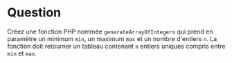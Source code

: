 # Question
Créez une fonction PHP nommée `generateArrayOfIntegers` qui prend en paramètre un minimum `min`, un maximum `max` et un nombre d'entiers `n`. 
La fonction doit retourner un tableau contenant `n` entiers uniques compris entre `min` et `max`.